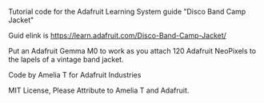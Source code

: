 Tutorial code for the Adafruit Learning System guide "Disco Band Camp Jacket"

Guid elink is https://learn.adafruit.com/Disco-Band-Camp-Jacket/

Put an Adafruit Gemma M0 to work as you attach 120 Adafruit NeoPixels to the lapels of a vintage band jacket. 

Code by Amelia T for Adafruit Industries

MIT License, Please Attribute to Amelia T and Adafruit.
